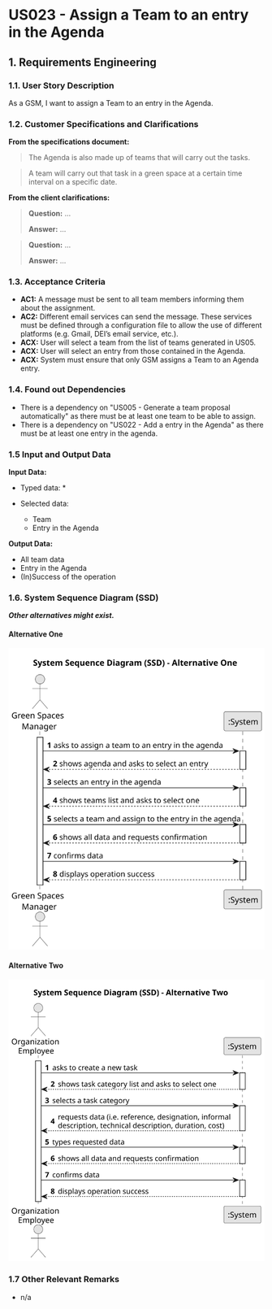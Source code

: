 # US023 - Assign a Team to an entry in the Agenda 


## 1. Requirements Engineering

### 1.1. User Story Description

As a GSM, I want to assign a Team to an entry in the Agenda.

### 1.2. Customer Specifications and Clarifications 

**From the specifications document:**

>	The Agenda is also made up of teams that will carry out the tasks.

>	A team will carry out that task in a green space at a certain time interval on a specific date.

**From the client clarifications:**

> **Question:** ...
>
> **Answer:** ...

> **Question:** ...
>
> **Answer:** ...

### 1.3. Acceptance Criteria

* **AC1:** A message must be sent to all team members informing them about the assignment.
* **AC2:** Different email services can send the message. These services must be defined through a configuration file to allow the use of different platforms (e.g. Gmail, DEI’s email service, etc.).
* **ACX:** User will select a team from the list of teams generated in US05.
* **ACX:** User will select an entry from those contained in the Agenda.
* **ACX:** System must ensure that only GSM assigns a Team to an Agenda entry.

### 1.4. Found out Dependencies

* There is a dependency on "US005 - Generate a team proposal automatically" as there must be at least one team to be able to assign.
* There is a dependency on "US022 - Add a entry in the Agenda" as there must be at least one entry in the agenda.

### 1.5 Input and Output Data

**Input Data:**

* Typed data:
    *
	
* Selected data:
    * Team
    * Entry in the Agenda

**Output Data:**

* All team data
* Entry in the Agenda
* (In)Success of the operation

### 1.6. System Sequence Diagram (SSD)

**_Other alternatives might exist._**

#### Alternative One

![System Sequence Diagram - Alternative One](svg/us023-system-sequence-diagram-alternative-one.svg)

#### Alternative Two

![System Sequence Diagram - Alternative Two](svg/us023-system-sequence-diagram-alternative-two.svg)

### 1.7 Other Relevant Remarks

* n/a